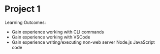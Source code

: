 # Project 1

Learning Outcomes:
  - Gain experience working with CLI commands
  - Gain experience working with VSCode
  - Gain experience writing/executing non-web server Node.js JavaScript code

